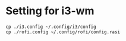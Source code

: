 # Setting for i3-wm


```
cp ./i3.config ~/.config/i3/config
cp ./rofi.config ~/.config/rofi/config.rasi
```
